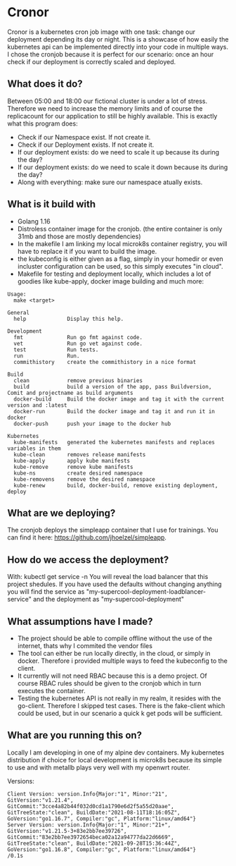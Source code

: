 # Cronor

Cronor is a kubernetes cron job image with one task: change our deployment depending its day or night.
This is a showcase of how easily the kubernetes api can be implemented directly into your code in multiple ways.
I chose the cronjob because it is perfect for our scenario: once an hour check if our deployment is correctly scaled and deployed.

## What does it do?

Between 05:00 and 18:00 our fictional cluster is under a lot of stress. Therefore we need to increase the memory limits and of course the replicacount for our application to still be highly available.
This is exactly what this program does:

- Check if our Namespace exist. If not create it.
- Check if our Deployment exists. If not create it.
- If our deployment exists: do we need to scale it up because its during the day?
- If our deployment exists: do we need to scale it down because its during the day?
- Along with everything: make sure our namespace atually exists.

## What is it build with

- Golang 1.16
- Distroless container image for the cronjob. (the entire container is only 31mb and those are mostly dependencies)
- In the makefile I am linking my local microk8s container registry, you will have to replace it if you want to build the image.
- the kubeconfig is either given as a flag, simply in your homedir or even incluster configuration can be used, so this simply executes "in cloud".
- Makefile for testing and deployment locally, which includes a lot of goodies like kube-apply, docker image building and much more:

```
Usage:
  make <target>

General
  help             Display this help.

Development
  fmt              Run go fmt against code.
  vet              Run go vet against code.
  test             Run tests.
  run              Run.
  commithistory    create the commithistory in a nice format

Build
  clean            remove previous binaries
  build            build a version of the app, pass Buildversion, Comit and projectname as build arguments
  docker-build     Build the docker image and tag it with the current version and :latest
  docker-run       Build the docker image and tag it and run it in docker
  docker-push      push your image to the docker hub

Kubernetes
  kube-manifests   generated the kubernetes manifests and replaces variables in them
  kube-clean       removes release manifests
  kube-apply       apply kube manifests
  kube-remove      remove kube manifests
  kube-ns          create desired namespace
  kube-removens    remove the desired namespace
  kube-renew       build, docker-build, remove existing deployment, deploy  
  ```

## What are we deploying?

The cronjob deploys the simpleapp container that I use for trainings. You can find it here: <https://github.com/jhoelzel/simpleapp>.

## How do we access the deployment?

With:
kubectl get service -n <yournamespace>
You will reveal the load balancer that this project shedules.
If you have used the defaults without changing anything you will find the service as "my-supercool-deployment-loadblancer-service" and the deployment as "my-supercool-deployment"

## What assumptions have I made?

- The project should be able to compile offline without the use of the internet, thats why I commited the vendor files
- The tool can either be run locally directly, in the cloud, or simply in docker. Therefore i provided multiple ways to feed the kubeconfig to the client.
- It currently will not need RBAC because this is a demo project. Of course RBAC rules should be given to the cronjob which in turn executes the container.
- Testing the kubernetes API is not really in my realm, it resides with the go-client. Therefore I skipped test cases. There is the fake-client which could be used, but in our scenario a quick k get pods will be sufficient.

## What are you running this on?

Locally I am developing in one of my alpine dev containers.
My kubernetes distribution if choice for local development is microk8s because its simple to use and with metallb plays very well with my openwrt router.

Versions:
```
Client Version: version.Info{Major:"1", Minor:"21", GitVersion:"v1.21.4", GitCommit:"3cce4a82b44f032d0cd1a1790e6d2f5a55d20aae", GitTreeState:"clean", BuildDate:"2021-08-11T18:16:05Z", GoVersion:"go1.16.7", Compiler:"gc", Platform:"linux/amd64"}
Server Version: version.Info{Major:"1", Minor:"21+", GitVersion:"v1.21.5-3+83e2bb7ee39726", GitCommit:"83e2bb7ee3972654beca02a12a94777da22d6669", GitTreeState:"clean", BuildDate:"2021-09-28T15:36:44Z", GoVersion:"go1.16.8", Compiler:"gc", Platform:"linux/amd64"}                                                                                                                                                                                                   /0.1s
   ```
